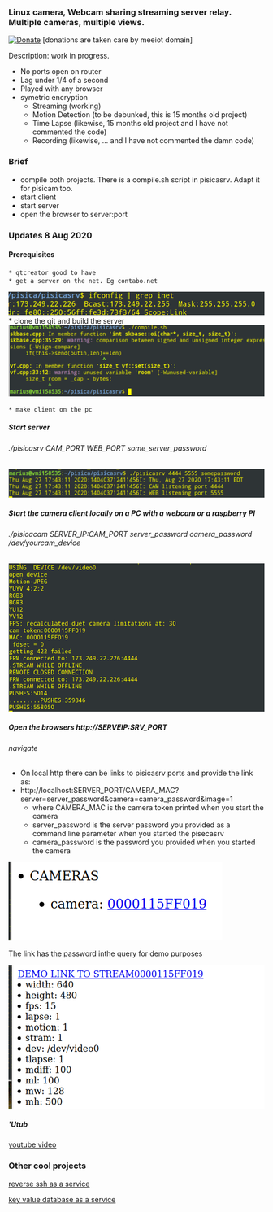 ### Linux camera, Webcam sharing streaming server relay. Multiple cameras, multiple views.


[![Donate](https://img.shields.io/badge/Donate-PayPal-green.svg)](https://www.paypal.com/cgi-bin/webscr?cmd=_s-xclick&hosted_button_id=L9RVWU5NUZ4YG)   [donations are taken care by meeiot domain]


Description: work in progress.

  * No ports open on router
  * Lag under 1/4 of a second
  * Played with any browser
  * symetric encryption
      * Streaming (working)
      * Motion Detection (to be debunked, this is 15 months old project)
      * Time Lapse (likewise, 15 months old project and I have not commented the code)
      * Recording (likewise,  ... and I have not commented the damn code)
    
    
### Brief
   * compile both projects. There is a compile.sh script in pisicasrv. Adapt it for pisicam too.
   * start client
   * start server
   * open the browser to server:port
     
### Updates 8 Aug 2020

#### Prerequisites
    * qtcreator good to have
    * get a server on the net. Eg contabo.net
![last_demo](https://raw.githubusercontent.com/circinusX1/pisica/master/docs/pisi0.png)
    * clone the git and build the server
![last_demo](https://raw.githubusercontent.com/circinusX1/pisica/master/docs/pisi1.png)

    * make client on the pc
    
    
##### Start server
######  ./pisicasrv CAM_PORT WEB_PORT some_server_password

![last_demo](https://raw.githubusercontent.com/circinusX1/pisica/master/docs/pisi2.png)


##### Start the camera client locally on a PC with a webcam or a raspberry PI
###### ./pisicacam SERVER_IP:CAM_PORT server_password camera_password /dev/yourcam_device

![last_demo](https://raw.githubusercontent.com/circinusX1/pisica/master/docs/pisi4.png)


##### Open the browsers  http://SERVEIP:SRV_PORT
###### navigate
  * On local http there can be links to pisicasrv ports and provide the link as:
  * http://localhost:SERVER_PORT/CAMERA_MAC?server=server_password&camera=camera_password&image=1
      * where CAMERA_MAC is the camera token printed when you start the camera
      * server_password is the server password you provided as a command line parameter when you started the pisecasrv
      * camera_password is the password you provided when you started the camera

![last_demo](https://raw.githubusercontent.com/circinusX1/pisica/master/docs/pisi6.png)

The link has the password inthe query for demo purposes

![last_demo](https://raw.githubusercontent.com/circinusX1/pisica/master/docs/pisi7.png)

##### 'Utub

[youtube video](https://www.youtube.com/watch?v=rDwoClB92no)


###  Other cool projects

[reverse ssh as a service](http://www.mylinuz.com)

[key value database as a service](https://www.meeiot.org)


